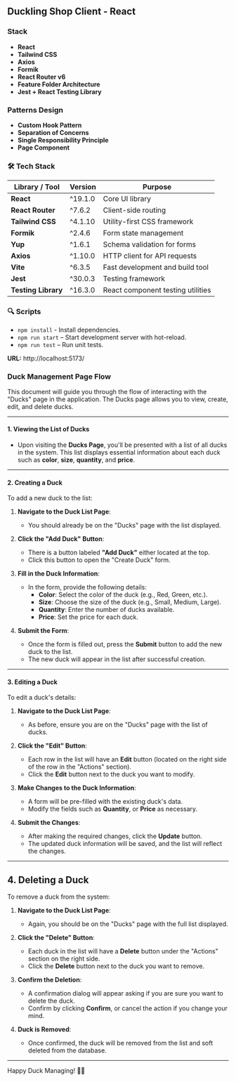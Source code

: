 ## Duckling Shop Client - React

### Stack

- **React**
- **Tailwind CSS**
- **Axios**
- **Formik**
- **React Router v6**
- **Feature Folder Architecture**
- **Jest + React Testing Library**

### Patterns Design

- **Custom Hook Pattern**
- **Separation of Concerns**
- **Single Responsibility Principle**
- **Page Component**

### 🛠 Tech Stack

| Library / Tool      | Version | Purpose                           |
| ------------------- | ------- | --------------------------------- |
| **React**           | ^19.1.0 | Core UI library                   |
| **React Router**    | ^7.6.2  | Client-side routing               |
| **Tailwind CSS**    | ^4.1.10 | Utility-first CSS framework       |
| **Formik**          | ^2.4.6  | Form state management             |
| **Yup**             | ^1.6.1  | Schema validation for forms       |
| **Axios**           | ^1.10.0 | HTTP client for API requests      |
| **Vite**            | ^6.3.5  | Fast development and build tool   |
| **Jest**            | ^30.0.3 | Testing framework                 |
| **Testing Library** | ^16.3.0 | React component testing utilities |

### 🔍 Scripts

- `npm install` - Install dependencies.
- `npm run start` – Start development server with hot-reload.
- `npm run test` – Run unit tests.

**URL:**
http://localhost:5173/

### Duck Management Page Flow

This document will guide you through the flow of interacting with the "Ducks" page in the application. The Ducks page allows you to view, create, edit, and delete ducks.

---

#### 1. Viewing the List of Ducks

- Upon visiting the **Ducks Page**, you'll be presented with a list of all ducks in the system. This list displays essential information about each duck such as **color**, **size**, **quantity**, and **price**.

---

#### 2. Creating a Duck

To add a new duck to the list:

1. **Navigate to the Duck List Page**:

   - You should already be on the "Ducks" page with the list displayed.

2. **Click the "Add Duck" Button**:

   - There is a button labeled **"Add Duck"** either located at the top.
   - Click this button to open the "Create Duck" form.

3. **Fill in the Duck Information**:

   - In the form, provide the following details:
     - **Color**: Select the color of the duck (e.g., Red, Green, etc.).
     - **Size**: Choose the size of the duck (e.g., Small, Medium, Large).
     - **Quantity**: Enter the number of ducks available.
     - **Price**: Set the price for each duck.

4. **Submit the Form**:
   - Once the form is filled out, press the **Submit** button to add the new duck to the list.
   - The new duck will appear in the list after successful creation.

---

#### 3. Editing a Duck

To edit a duck's details:

1. **Navigate to the Duck List Page**:

   - As before, ensure you are on the "Ducks" page with the list of ducks.

2. **Click the "Edit" Button**:

   - Each row in the list will have an **Edit** button (located on the right side of the row in the "Actions" section).
   - Click the **Edit** button next to the duck you want to modify.

3. **Make Changes to the Duck Information**:

   - A form will be pre-filled with the existing duck's data.
   - Modify the fields such as **Quantity**, or **Price** as necessary.

4. **Submit the Changes**:
   - After making the required changes, click the **Update** button.
   - The updated duck information will be saved, and the list will reflect the changes.

---

## 4. Deleting a Duck

To remove a duck from the system:

1. **Navigate to the Duck List Page**:

   - Again, you should be on the "Ducks" page with the full list displayed.

2. **Click the "Delete" Button**:

   - Each duck in the list will have a **Delete** button under the "Actions" section on the right side.
   - Click the **Delete** button next to the duck you want to remove.

3. **Confirm the Deletion**:

   - A confirmation dialog will appear asking if you are sure you want to delete the duck.
   - Confirm by clicking **Confirm**, or cancel the action if you change your mind.

4. **Duck is Removed**:
   - Once confirmed, the duck will be removed from the list and soft deleted from the database.

---

Happy Duck Managing! 🦆🎉
